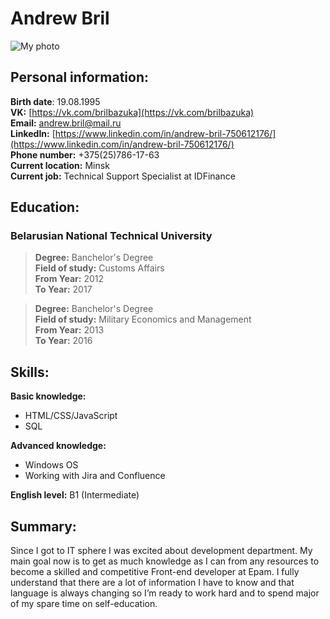 # Andrew Bril  

![My photo](https://scontent-frx5-1.cdninstagram.com/vp/919f600680c1383e5f3ed70ae5c6a92c/5D258874/t51.2885-15/e35/s320x320/21226959_114889262498496_6878356301676544000_n.jpg?_nc_ht=scontent-frx5-1.cdninstagram.com) 

## Personal information:  
  
**Birth date**: 19.08.1995  
**VK:** [https://vk.com/brilbazuka](https://vk.com/brilbazuka)  
**Email:** andrew.bril@mail.ru  
**LinkedIn:** [https://www.linkedin.com/in/andrew-bril-750612176/](https://www.linkedin.com/in/andrew-bril-750612176/)  
**Phone number:** +375(25)786-17-63  
**Current location:** Minsk  
**Current job:** Technical Support Specialist at IDFinance  

## Education:  

### Belarusian National Technical University  

> **Degree:** Banchelor's Degree  
> **Field of study:** Customs Affairs  
> **From Year:** 2012  
> **To Year:** 2017  

>**Degree:** Banchelor's Degree  
>**Field of study:** Military Economics and Management  
>**From Year:** 2013  
>**To Year:** 2016  

## Skills:  

**Basic knowledge:**  
* HTML/CSS/JavaScript  
* SQL  

**Advanced knowledge:**  
* Windows OS  
* Working with Jira and Confluence 

**English level:** B1 (Intermediate)  

## Summary:  

Since I got to IT sphere I was excited about development department. My main goal now is to get as much knowledge as I can from any resources to become a skilled and competitive Front-end developer at Epam. I fully understand that there are a lot of information I have to know and that language is always changing so I’m ready to work hard and to spend major of my spare time on self-education.  